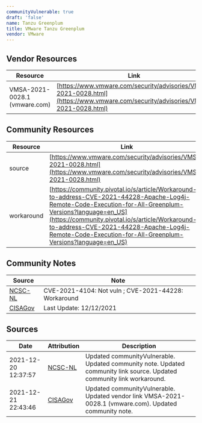 ```yaml
---
communityVulnerable: true
draft: 'false'
name: Tanzu Greenplum
title: VMware Tanzu Greenplum
vendor: VMware
---
```


## Vendor Resources
| Resource | Link |
| --- | --- |
| VMSA-2021-0028.1 (vmware.com) | [https://www.vmware.com/security/advisories/VMSA-2021-0028.html](https://www.vmware.com/security/advisories/VMSA-2021-0028.html) |

## Community Resources
| Resource | Link |
| --- | --- |
| source | [https://www.vmware.com/security/advisories/VMSA-2021-0028.html](https://www.vmware.com/security/advisories/VMSA-2021-0028.html) |
| workaround | [https://community.pivotal.io/s/article/Workaround-to-address-CVE-2021-44228-Apache-Log4j-Remote-Code-Execution-for-All-Greenplum-Versions?language=en_US](https://community.pivotal.io/s/article/Workaround-to-address-CVE-2021-44228-Apache-Log4j-Remote-Code-Execution-for-All-Greenplum-Versions?language=en_US) |

## Community Notes
| Source | Note |
| --- | --- |
| [NCSC-NL](https://github.com/NCSC-NL/log4shell/blob/main/software/README.md) | CVE-2021-4104: Not vuln ; CVE-2021-44228: Workaround </ul> |
| [CISAGov](https://raw.githubusercontent.com/cisagov/log4j-affected-db/develop/README.md) | Last Update: 12/12/2021 |

## Sources
| Date | Attribution | Description |
| --- | --- | --- |
| 2021-12-20 12:37:57 | [NCSC-NL](https://github.com/NCSC-NL/log4shell/blob/main/software/README.md) | Updated communityVulnerable. Updated community note. Updated community link source. Updated community link workaround.  |
| 2021-12-21 22:43:46 | [CISAGov](https://raw.githubusercontent.com/cisagov/log4j-affected-db/develop/README.md) | Updated communityVulnerable. Updated vendor link VMSA-2021-0028.1 (vmware.com). Updated community note.  |

